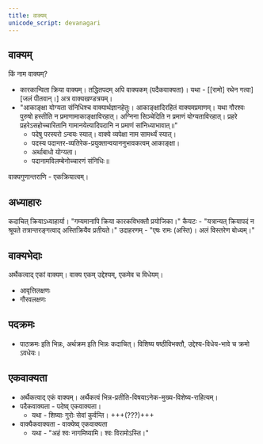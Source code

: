 ```yaml
---
title: वाक्यम्
unicode_script: devanagari
---
```


## वाक्यम्
किं नाम वाक्यम्?

- कारकान्विता क्रिया वाक्यम्। तद्धितपदम् अपि वाक्यकम् (पदैकवाक्यता)। यथा - [[रामो] रथेन गत्वा] [जलं पीतवान्।] अत्र वाक्यखण्डत्रयम्।
- "आकाङ्क्षा योग्यता संनिधिश्च वाक्यार्थज्ञानहेतुः। आकाङ्क्षादिरहितं वाक्यमप्रमाणम्। यथा गौरश्वः पुरुषो हस्तीति न प्रमाणामाकाङ्क्षाविरहात्। अग्निना सिञ्चेदिति न प्रमाणं योग्यताविरहात्। प्रहरे प्रहरेऽसहोच्चारितानि गामानयेत्यादिपदानि न प्रमाणं सांनिध्याभावात्॥"
    - पदेषु परस्परो ऽन्वयः स्यात्। वाक्ये व्यपेक्षा नाम सामर्थ्यं स्यात्।
    - पदस्य पदान्तर-व्यतिरेक-प्रयुक्तान्वयाननुभावकत्वम् आकाङ्क्षा।
    - अर्थाबाधो योग्यता।
    - पदानामविलम्बेनोच्चारणं संनिधिः॥

वाक्यगुणान्तराणि - एकक्रियात्वम्।

## अध्याहारः
कदाचित् क्रियाऽध्याहार्या। "गम्यमानापि क्रिया कारकविभक्तौ प्रयोजिका।" कैयटः - "यत्रान्यत् क्रियापदं न श्रूयते तत्रान्तरङ्गत्वाद् अस्तिक्रियैव प्रतीयते।" उदाहरणम् - "एषः रामः (अस्ति)। अलं विस्तरेण बोध्यम्।"


## वाक्यभेदाः
अर्थैकत्वाद् एकां वाक्यम्। वाक्य एकम् उद्देश्यम्, एकमेव च विधेयम्।

- आवृत्तिलक्षणः
- गौरवलक्षणः

## पदक्रमः
- पाठक्रमः इति भिन्नः, अर्थक्रम इति भिन्नः कदाचित्। विशिष्य षष्ठीविभक्तौ, उद्देश्य-विधेय-भावे च क्रमो ऽवधेयः।

## एकवाक्यता
- अर्थैकत्वाद् एकं वाक्यम्। अर्थैकत्वं भिन्न-प्रतीति-विषयाऽनेक-मुख्य-विशेष्य-राहित्यम्।
- पदैकवाक्यता - पदेष्व् एकवाक्यता।
  - यथा - शिष्याः गुरोः सेवां कुर्वन्ति। +++(???)+++
- वाक्यैकवाक्यता - वाक्येष्व् एकवाक्यता
  - यथा - "अहं श्वः नागमिष्यामि। श्वः विरामोऽस्ति।" 